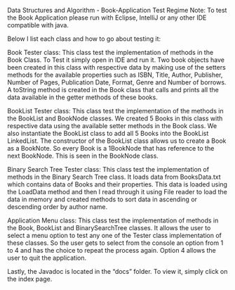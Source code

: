Data Structures and Algorithm - Book-Application Test Regime Note: To test the Book Application please run with Eclipse, IntelliJ or any other IDE compatible with java.

Below I list each class and how to go about testing it:

Book Tester class: This class test the implementation of methods in the Book Class. To Test it simply open in IDE and run it. Two book objects have been created in this class with respective data by making use of the setters methods for the available properties such as ISBN, Title, Author, Publisher, Number of Pages, Publication Date, Format, Genre and Number of borrows. A toString method is created in the Book class that calls and prints all the data available in the getter methods of these books.

BookList Tester class: This class test the implementation of the methods in the BookList and BookNode classes. We created 5 Books in this class with respective data using the available setter methods in the Book class. We also instantiate the BookList class to add all 5 Books into the BookList LinkedList. The constructor of the BookList class allows us to create a Book as a BookNote. So every Book is a 1BookNode that has reference to the next BookNode. This is seen in the BookNode class.

Binary Search Tree Tester class: This class test the implementation of methods in the Binary Search Tree class. It loads data from BooksData.txt which contains data of Books and their properties. This data is loaded using the LoadData method and then I read through it using File reader to load the data in memory and created methods to sort data in ascending or descending order by author name.

Application Menu class: This class test the implementation of methods in the Book, BookList and BinarySearchTree classes. It allows the user to select a menu option to test any one of the Tester class implementation of these classes. So the user gets to select from the console an option from 1 to 4 and has the choice to repeat the process again. Option 4 allows the user to quit the application.

Lastly, the Javadoc is located in the “docs” folder. To view it, simply click on the index page.
